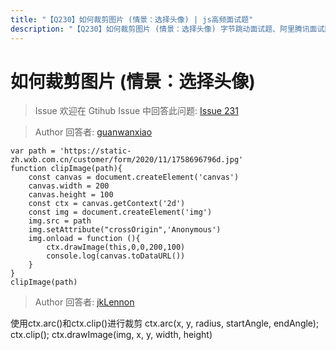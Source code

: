 ```yaml
---
title: "【Q230】如何裁剪图片 (情景：选择头像) | js高频面试题"
description: "【Q230】如何裁剪图片 (情景：选择头像) 字节跳动面试题、阿里腾讯面试题、美团小米面试题。"
---
```


# 如何裁剪图片 (情景：选择头像)

> Issue
> 欢迎在 Gtihub Issue 中回答此问题: [Issue 231](https://github.com/shfshanyue/Daily-Question/issues/231)

> Author
> 回答者: [guanwanxiao](https://github.com/guanwanxiao)

```
var path = 'https://static-zh.wxb.com.cn/customer/form/2020/11/1758696796d.jpg'
function clipImage(path){
    const canvas = document.createElement('canvas')
    canvas.width = 200
    canvas.height = 100
    const ctx = canvas.getContext('2d')
    const img = document.createElement('img')
    img.src = path
    img.setAttribute("crossOrigin",'Anonymous')
    img.onload = function (){
        ctx.drawImage(this,0,0,200,100)
        console.log(canvas.toDataURL())
    }
}
clipImage(path)
```

> Author
> 回答者: [jkLennon](https://github.com/jkLennon)

使用ctx.arc()和ctx.clip()进行裁剪
ctx.arc(x, y, radius, startAngle, endAngle);
ctx.clip();
ctx.drawImage(img, x, y, width, height)
